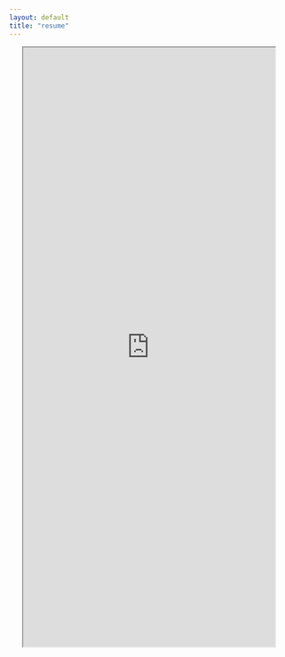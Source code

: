 ```yaml
---
layout: default
title: "resume"
---
```


<center>
<div id="wrapper" style="width: 100%; height: 1080px;">
<iframe src="https://docs.google.com/viewer?url=http://hugoriggs.github.io/resume/resume.pdf&embedded=true" width="90%" height="100%"></iframe>
</div>
</center>

<script>
$(function() {
var w = $(window)
var i = $('wrapper')


w.resize(function() {
	i.height(i.width * 1.4)
	})
});

</script>
